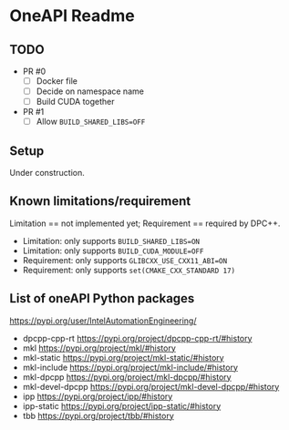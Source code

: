 # OneAPI Readme

## TODO

- PR #0
  - [ ] Docker file
  - [ ] Decide on namespace name
  - [ ] Build CUDA together
- PR #1
  - [ ] Allow `BUILD_SHARED_LIBS=OFF`

## Setup

Under construction.

## Known limitations/requirement

Limitation == not implemented yet; Requirement == required by DPC++.

- Limitation: only supports `BUILD_SHARED_LIBS=ON`
- Limitation: only supports `BUILD_CUDA_MODULE=OFF`
- Requirement: only supports `GLIBCXX_USE_CXX11_ABI=ON`
- Requirement: only supports `set(CMAKE_CXX_STANDARD 17)`

## List of oneAPI Python packages

https://pypi.org/user/IntelAutomationEngineering/
- dpcpp-cpp-rt     https://pypi.org/project/dpcpp-cpp-rt/#history
- mkl              https://pypi.org/project/mkl/#history
- mkl-static       https://pypi.org/project/mkl-static/#history
- mkl-include      https://pypi.org/project/mkl-include/#history
- mkl-dpcpp        https://pypi.org/project/mkl-dpcpp/#history
- mkl-devel-dpcpp  https://pypi.org/project/mkl-devel-dpcpp/#history
- ipp              https://pypi.org/project/ipp/#history
- ipp-static       https://pypi.org/project/ipp-static/#history
- tbb              https://pypi.org/project/tbb/#history
